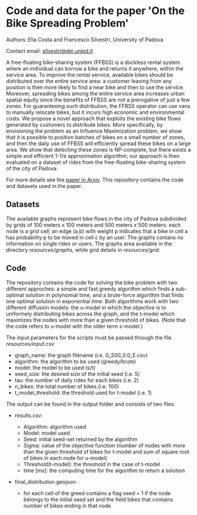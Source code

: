 # Code and data for the paper 'On the Bike Spreading Problem'

Authors: Elia Costa and Francesco Silvestri, University of Padova

Contact email: <silvestri@dei.unipd.it>

A free-floating bike-sharing system (FFBSS) is a dockless rental system where an individual can borrow a bike and returns it anywhere, within the service area. To improve the rental service, available bikes should be distributed over the entire service area: a customer leaving from any position is then more likely to find a near bike and then to use the service. Moreover, spreading bikes among the entire service area increases urban spatial equity since the benefits of FFBSS are not a prerogative of just a few zones. For guaranteeing such distribution, the FFBSS operator can use vans to manually relocate bikes, but it incurs high economic and environmental costs. We propose a novel approach that exploits the existing bike flows generated by customers to distribute bikes. More specifically, by envisioning the problem as an Influence Maximization problem, we show that it is possible to position batches of bikes on a small number of zones, and then the daily use of FFBSS will efficiently spread these bikes on a large area. We show that detecting these zones is NP-complete, but there exists a simple and efficient 1-1/e approximation algorithm; our approach is then evaluated on a dataset of rides from the free-floating bike-sharing system of the city of Padova.


For more details see the [paper in Arxiv](https://arxiv.org/abs/2107.00761). This repository contains the code and datasets used in the paper.

## Datasets
The available graphs represent bike flows in the city of Padova subdivided by grids of 100 meters x 100 meters and 
500 meters x 500 meters: each node is a grid cell; an edge (a,b) with weight p indicates that a bike in cell a 
has probability p to be moved in cell c by an user. The graphs contans no information on single rides or users.
The graphs area available in the directory *resources/graphs*, while grid details in *resources/grid*.

## Code
The repository contains the code for solving the bike problem with two different approches: 
a simple and fast greedy algorithm which finds a sub-optimal solution in polynomial time, 
and a brute-force algorithm that finds one optimal solution in exponential time. 
Both algorithms work with two different diffusion models: the u-model in which the objective is to uniformely distributing bikes across the graph, 
and the t-model which maximizes the nodes with more than a given threshold of bikes. (Note that the code refers to u-model with the older term s-model.)

The input parameters for the scripts must be passed through the file *resources/input.csv*

* graph_name: the graph filename (i.e. G_500_0.0_E.csv)
* algorithm: the algorithm to be used (greedy/brute)	
* model: the model to be used (s/t)
* seed_size: the desired size of the initial seed (i.e. 5)
* tau: the number of daily rides for each bikes (i.e. 2)
* n_bikes: the total number of bikes (i.e. 100)
* t_model_threshold: the threshold used for t-model (i.e. 1)

The output can be found in the output folder and consists of two files:
* results.csv:
  * Algorithm: algorithm used
  * Model: model used	
  * Seed: initial seed-set returned by the algorithm	
  * Sigma: value of the objective function (number of nodes with more than the given threshold of bikes for t-model and sum of square root of bikes in each node for u-model)
  * Threshold(t-model): the threshold in the case of t-model
  * time [ms]: the computing time for the algorithm to return a solution

* final_distribution.geojson: 
  * for each cell of the greed contains a flag seed = 1 if the node belongs to the initial seed set and the field bikes that contains number of bikes ending in that node 
